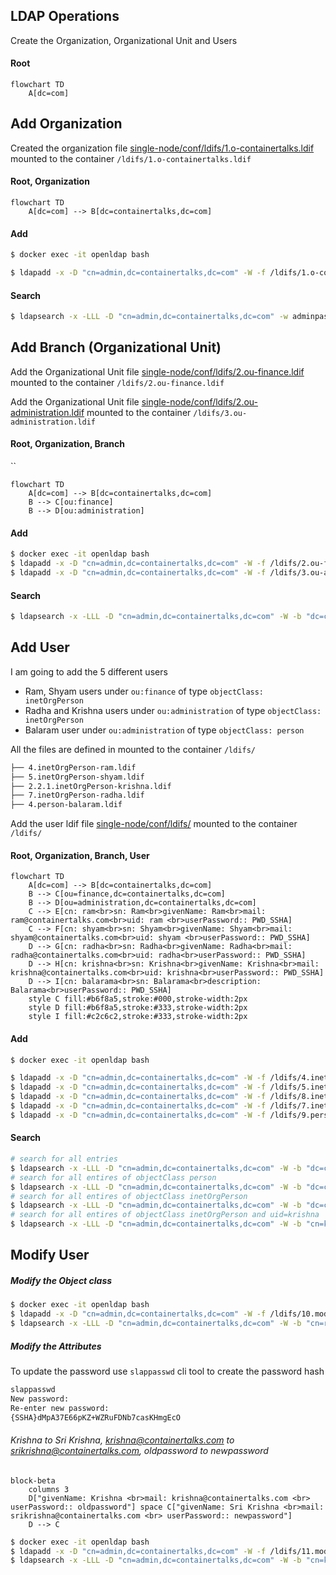## LDAP Operations

Create the Organization, Organizational Unit and Users

#### Root
```mermaid
flowchart TD
    A[dc=com]
```
## Add Organization
Created the organization file [single-node/conf/ldifs/1.o-containertalks.ldif](https://github.com/jinnabaalu/openldap-tutorial/blob/main/single-node/conf/ldifs/1.o-containertalks.ldif) mounted to the container `/ldifs/1.o-containertalks.ldif`

#### Root, Organization
```mermaid
flowchart TD
    A[dc=com] --> B[dc=containertalks,dc=com]
```
#### Add
```bash
$ docker exec -it openldap bash

$ ldapadd -x -D "cn=admin,dc=containertalks,dc=com" -W -f /ldifs/1.o-containertalks.ldif 
```

#### Search 
```bash
$ ldapsearch -x -LLL -D "cn=admin,dc=containertalks,dc=com" -w adminpassword -b "dc=containertalks,dc=com" "(objectClass=*)"
```
## Add Branch (Organizational Unit)

Add the Organizational Unit file [single-node/conf/ldifs/2.ou-finance.ldif](https://github.com/jinnabaalu/openldap-tutorial/blob/main/single-node/conf/ldifs/2.ou-finance.ldif ) mounted to the container `/ldifs/2.ou-finance.ldif`

Add the Organizational Unit file [single-node/conf/ldifs/2.ou-administration.ldif](https://github.com/jinnabaalu/openldap-tutorial/blob/main/single-node/conf/ldifs/3.ou-administration.ldif ) mounted to the container `/ldifs/3.ou-administration.ldif`

#### Root, Organization, Branch
``
```mermaid
flowchart TD
    A[dc=com] --> B[dc=containertalks,dc=com]
    B --> C[ou:finance]
    B --> D[ou:administration]
```
#### Add
```bash
$ docker exec -it openldap bash
$ ldapadd -x -D "cn=admin,dc=containertalks,dc=com" -W -f /ldifs/2.ou-finance.ldif
$ ldapadd -x -D "cn=admin,dc=containertalks,dc=com" -W -f /ldifs/3.ou-administration.ldif
```
#### Search 
```bash
$ ldapsearch -x -LLL -D "cn=admin,dc=containertalks,dc=com" -W -b "dc=containertalks,dc=com" "(objectClass=organizationalUnit)"
```

## Add User
I am going to add the 5 different users
- Ram, Shyam users under `ou:finance` of type `objectClass: inetOrgPerson`
- Radha and Krishna users under `ou:administration` of type `objectClass: inetOrgPerson`
- Balaram user under `ou:administration` of type `objectClass: person`

All the files are defined in []() mounted to the container `/ldifs/`
```bash
├── 4.inetOrgPerson-ram.ldif
├── 5.inetOrgPerson-shyam.ldif
├── 2.2.1.inetOrgPerson-krishna.ldif
├── 7.inetOrgPerson-radha.ldif
├── 4.person-balaram.ldif
```

Add the user ldif file [single-node/conf/ldifs/](https://github.com/jinnabaalu/openldap-tutorial/blob/main/single-node/conf/ldifs/3.ou-administration.ldif ) mounted to the container `/ldifs/`



#### Root, Organization, Branch, User
```mermaid
flowchart TD
    A[dc=com] --> B[dc=containertalks,dc=com]
    B --> C[ou=finance,dc=containertalks,dc=com]
    B --> D[ou=administration,dc=containertalks,dc=com]
    C --> E[cn: ram<br>sn: Ram<br>givenName: Ram<br>mail: ram@containertalks.com<br>uid: ram <br>userPassword:: PWD_SSHA]
    C --> F[cn: shyam<br>sn: Shyam<br>givenName: Shyam<br>mail: shyam@containertalks.com<br>uid: shyam <br>userPassword:: PWD_SSHA]
    D --> G[cn: radha<br>sn: Radha<br>givenName: Radha<br>mail: radha@containertalks.com<br>uid: radha<br>userPassword:: PWD_SSHA]
    D --> H[cn: krishna<br>sn: Krishna<br>givenName: Krishna<br>mail: krishna@containertalks.com<br>uid: krishna<br>userPassword:: PWD_SSHA]
    D --> I[cn: balarama<br>sn: Balarama<br>description: Balarama<br>userPassword:: PWD_SSHA]
    style C fill:#b6f8a5,stroke:#000,stroke-width:2px
    style D fill:#b6f8a5,stroke:#333,stroke-width:2px
    style I fill:#c2c6c2,stroke:#333,stroke-width:2px
```

#### Add
```bash
$ docker exec -it openldap bash

$ ldapadd -x -D "cn=admin,dc=containertalks,dc=com" -W -f /ldifs/4.inetOrgPerson-ram.ldif
$ ldapadd -x -D "cn=admin,dc=containertalks,dc=com" -W -f /ldifs/5.inetOrgPerson-shyam.ldif
$ ldapadd -x -D "cn=admin,dc=containertalks,dc=com" -W -f /ldifs/8.inetOrgPerson-krishna.ldif
$ ldapadd -x -D "cn=admin,dc=containertalks,dc=com" -W -f /ldifs/7.inetOrgPerson-radha.ldif
$ ldapadd -x -D "cn=admin,dc=containertalks,dc=com" -W -f /ldifs/9.person-balaram.ldif
```

#### Search 
```bash
# search for all entries
$ ldapsearch -x -LLL -D "cn=admin,dc=containertalks,dc=com" -W -b "dc=containertalks,dc=com" "(objectClass=*)"
# search for all entires of objectClass person
$ ldapsearch -x -LLL -D "cn=admin,dc=containertalks,dc=com" -W -b "dc=containertalks,dc=com" "(objectClass=person)" 
# search for all entires of objectClass inetOrgPerson
$ ldapsearch -x -LLL -D "cn=admin,dc=containertalks,dc=com" -W -b "dc=containertalks,dc=com" "(objectClass=inetOrgPerson)"
# search for all entires of objectClass inetOrgPerson and uid=krishna
$ ldapsearch -x -LLL -D "cn=admin,dc=containertalks,dc=com" -W -b "cn=krishna,ou=administration,dc=containertalks,dc=com" "(objectClass=inetOrgPerson)"
```

## Modify User

##### Modify the Object class
```bash
$ docker exec -it openldap bash
$ ldapadd -x -D "cn=admin,dc=containertalks,dc=com" -W -f /ldifs/10.modifyObjectClass.ldif 
$ ldapsearch -x -LLL -D "cn=admin,dc=containertalks,dc=com" -W -b "cn=ram,ou=finance,dc=containertalks,dc=com" "(objectClass=inetOrgPerson)" 
```


##### Modify the Attributes
To update the password use `slappasswd` cli tool to create the password hash
```bash
slappasswd
New password: 
Re-enter new password: 
{SSHA}dMpA37E66pKZ+WZRuFDNb7casKHmgEcO
```

###### Krishna to Sri Krishna, krishna@containertalks.com to srikrishna@containertalks.com, oldpassword to newpassword

```mermaid
block-beta
    columns 3
    D["givenName: Krishna <br>mail: krishna@containertalks.com <br> userPassword:: oldpassword"] space C["givenName: Sri Krishna <br>mail: srikrishna@containertalks.com <br> userPassword:: newpassword"] 
    D --> C
```

```bash
$ docker exec -it openldap bash
$ ldapadd -x -D "cn=admin,dc=containertalks,dc=com" -W -f /ldifs/11.modifyAttributes.ldif 
$ ldapsearch -x -LLL -D "cn=admin,dc=containertalks,dc=com" -W -b "cn=krishna,ou=administration,dc=containertalks,dc=com" "(objectClass=inetOrgPerson)"
```
